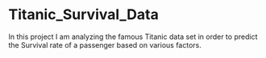 # Titanic_Survival_Data
In this project I am analyzing the famous Titanic data set in order to predict the Survival rate of a passenger based on various factors.
